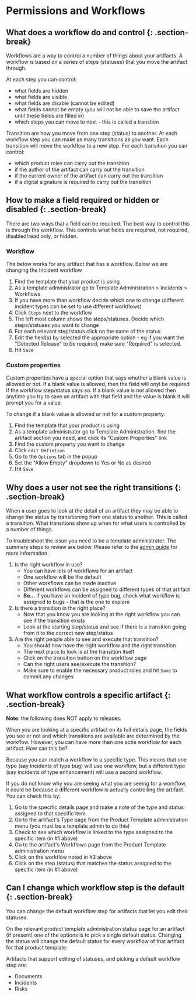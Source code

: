 # Permissions and Workflows

## What does a workflow do and control {: .section-break}
Workflows are a way to control a number of things about your artifacts. A workflow is based on a series of steps (statuses) that you move the artifact through. 

At each step you can control:

- what fields are hidden
- what fields are visible
- what fields are disable (cannot be edited)
- what fields cannot be empty (you will not be able to save the artifact until these fields are filled in)
- which steps you can move to next - this is called a transtion

Transition are how you move from one step (status) to another. At each workflow step you can make as many transitions as you want. Each transition will move the workflow to a new step. For each transition you can control:

- which product roles can carry out the transition
- if the author of the artifact can carry out the transition
- if the current owner of the artifact can carry out the transition
- if a digital signature is required to carry out the transition


## How to make a field required or hidden or disabled {: .section-break}
There are two ways that a field can be required. The best way to control this is through the workflow. This controls what fields are required, not required, disabled/read only, or hidden.

### Workflow
The below works for any artifact that has a workflow. Below we are changing the Incident workflow

1. Find the template that your product is using
2. As a template administrator go to Template Administration > Incidents > Workflows
3. If you have more than workflow decide which one to change (different incident types can be set to use different workflows)
4. Click `Steps` next to the workflow
5. The left most column shows the steps/statuses. Decide which steps/statuses you want to change
6. For each relevant step/status click on the name of the status
7. Edit the field(s) by selected the appropriate option - eg if you want the "Detected Release" to be required, make sure "Required" is selected.
8. Hit `Save`

### Custom properties
Custom properties have a special option that says whether a blank value is allowed or not. If a blank value is allowed, then the field will onyl be required if the workflow step/status says so. If a blank value is *not* allowed then anytime you try to save an artifact with that field and the value is blank it will prompt you for a value.

To change if a blank value is allowed or not for a custom property:
1. Find the template that your product is using
2. As a template administrator go to Template Administration, find the artifact section you need, and click its "Custom Properties" link
4. Find the custom property you want to change
5. Click `Edit Defintion`
6. Go to the `Options` tab in the popup
7. Set the "Allow Empty" dropdown to Yes or No as desired
8. Hit `Save`


## Why does a user not see the right transitions {: .section-break}
When a user goes to look at the detail of an artifact they may be able to change the status by transitioning from one status to another. This is called a transition. What transitions show up when for what users is controlled by a number of things.

To troubleshoot the issue you need to be a template administrator. The summary steps to review are below. Please refer to the [admin guide](../../Spira-Administration-Guide) for more information.

1. Is the right workflow in use? 
    - You can have lots of workflows for an artifact
    - One workflow will be the default
    - Other workflows can be made inactive
    - Different workflows can be assigned to different types of that artifact
    - **So...** if you have an incident of type bug, check what workflow is assigned to bugs - that is the one to explore
2. Is there a transition in the right place?
    - Now that you know you are looking at the right workflow you can see if the transition exists
    - Look at the starting step/status and see if there is a transition going from it to the correct new step/status
3. Are the right people able to see and execute that transition?
    - You should now have the right workflow and the right transition
    - The next place to look is at the transition itself
    - Click on the transition button on the workflow page
    - Can the right users see/execute the transition? 
    - Make sure to enable the necessary product roles and hit `Save` to commit any changes


## What workflow controls a specific artifact {: .section-break}

**Note**: the following does NOT apply to releases.

When you are looking at a specific artifact on its full details page, the fields you see or not and which transitions are available are determined by the workflow. However, you can have more than one actie workflow for each artifact. How can this be? 

Because you can match a workflow to a specific type. This means that one type (say incidents of type bug) will use one workflow, but a different type (say incidents of type enhancement) will use a second workflow.

If you do not know why you are seeing what you are seeing for a workflow, it could be because a different workflow is actually controlling the artifact. You can check this by:

1. Go to the specific details page and make a note of the type and status assigned to that specific item
2. Go to the artifact's Type page from the Product Template administration menu (you must be a template admin to do this)
3. Check to see which workflow is linked to the type assigned to the specific item (in #1 above)
4. Go to the artifact's Workflows page from the Product Template administration menu
5. Click on the workflow noted in #3 above
6. Click on the step (status) that matches the status assigned to the specific item (in #1 above)


## Can I change which workflow step is the default {: .section-break}
You can change the default workflow step for artifacts that let you edit their statuses.

On the relevant product template administration status page for an artifact (if present) one of the options is to pick a single default status. Changing the status will change the default status for every workflow of that artifact for that product template.

Artifacts that support editing of statuses, and picking a default workflow step are:

- Documents
- Incidents
- Risks